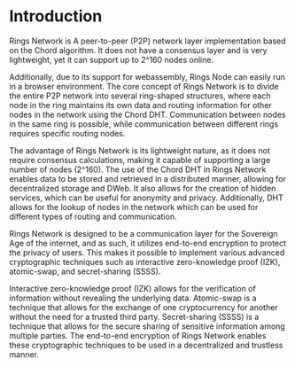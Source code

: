 # Introduction

Rings Network is A peer-to-peer (P2P) network layer implementation based on the Chord algorithm. It does not have a consensus layer and is very lightweight, yet it can support up to 2^160 nodes online.

Additionally, due to its support for webassembly, Rings Node can easily run in a browser environment. The core concept of Rings Network is to divide the entire P2P network into several ring-shaped structures, where each node in the ring maintains its own data and routing information for other nodes in the network using the Chord DHT. Communication between nodes in the same ring is possible, while communication between different rings requires specific routing nodes.

The advantage of Rings Network is its lightweight nature, as it does not require consensus calculations, making it capable of supporting a large number of nodes (2^160). The use of the Chord DHT in Rings Network enables data to be stored and retrieved in a distributed manner, allowing for decentralized storage and DWeb. It also allows for the creation of hidden services, which can be useful for anonymity and privacy. Additionally, DHT allows for the lookup of nodes in the network which can be used for different types of routing and communication.

Rings Network is designed to be a communication layer for the Sovereign Age of the internet, and as such, it utilizes end-to-end encryption to protect the privacy of users. This makes it possible to implement various advanced cryptographic techniques such as interactive zero-knowledge proof (IZK), atomic-swap, and secret-sharing (SSSS).

Interactive zero-knowledge proof (IZK) allows for the verification of information without revealing the underlying data. Atomic-swap is a technique that allows for the exchange of one cryptocurrency for another without the need for a trusted third party. Secret-sharing (SSSS) is a technique that allows for the secure sharing of sensitive information among multiple parties. The end-to-end encryption of Rings Network enables these cryptographic techniques to be used in a decentralized and trustless manner.





